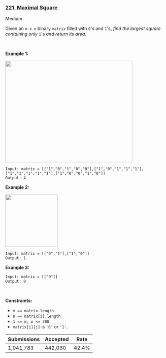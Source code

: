 ### [221. Maximal Square](https://leetcode.com/problems/maximal-square/)

Medium

Given an `` m x n `` binary `` matrix `` filled with `` 0 ``'s and `` 1 ``'s, _find the largest square containing only_ `` 1 ``'s _and return its area_.

 

__Example 1:__

<img alt="" src="https://assets.leetcode.com/uploads/2020/11/26/max1grid.jpg" style="width: 400px; height: 319px;"/>

```
Input: matrix = [["1","0","1","0","0"],["1","0","1","1","1"],["1","1","1","1","1"],["1","0","0","1","0"]]
Output: 4
```

__Example 2:__

<img alt="" src="https://assets.leetcode.com/uploads/2020/11/26/max2grid.jpg" style="width: 165px; height: 165px;"/>

```
Input: matrix = [["0","1"],["1","0"]]
Output: 1
```

__Example 3:__

```
Input: matrix = [["0"]]
Output: 0
```

 

__Constraints:__

*   `` m == matrix.length ``
*   `` n == matrix[i].length ``
*   `` 1 <= m, n <= 300 ``
*   `` matrix[i][j] `` is `` '0' `` or `` '1' ``.

| Submissions    | Accepted     | Rate   |
| -------------- | ------------ | ------ |
| 1,041,783 | 442,030 | 42.4% |
